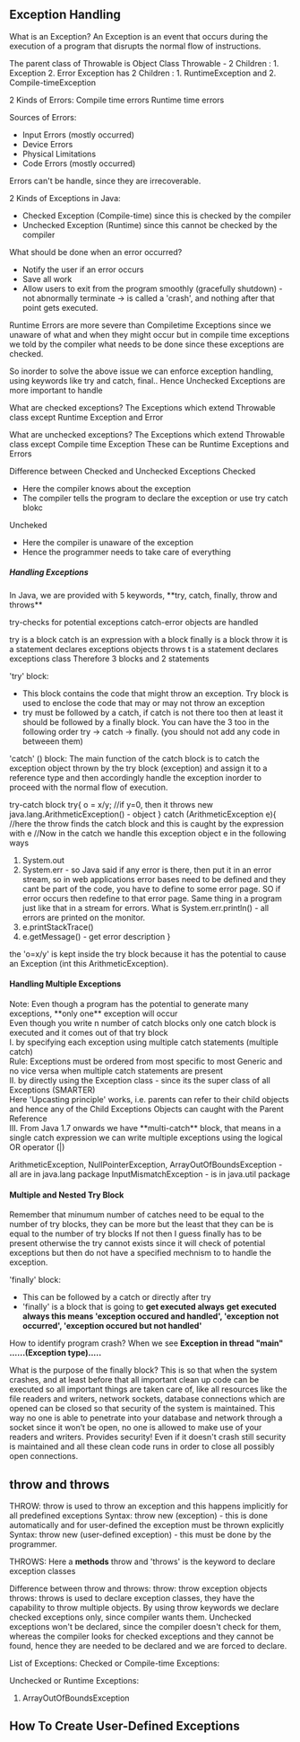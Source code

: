 <h2>Exception Handling</h2>

What is an Exception? 
An Exception is an event that occurs during the execution of a program that disrupts the normal flow of instructions. 

The parent class of Throwable is Object Class 
Throwable - 2 Children :  1. Exception 2. Error
Exception has 2 Children : 1. RuntimeException and  2. Compile-timeException 

2 Kinds of Errors:
Compile time errors
Runtime time errors

Sources of Errors:
- Input Errors (mostly occurred)
- Device Errors
- Physical Limitations
- Code Errors (mostly occurred)

Errors can't be handle, since they are irrecoverable.

2 Kinds of Exceptions in Java:
- Checked Exception (Compile-time) since this is checked by the compiler
- Unchecked Exception (Runtime) since this cannot be checked by the compiler

What should be done when an error occurred?
- Notify the user if an error occurs
- Save all work
- Allow users to exit from the program smoothly (gracefully shutdown) - not abnormally terminate -> is called a 'crash', and nothing after that point gets executed.


Runtime Errors are more severe than Compiletime Exceptions since we unaware of what and when they might occur but in compile time exceptions we told by the compiler what needs to be done since these exceptions are checked.

So inorder to solve the above issue we can enforce exception handling, using keywords like try and catch, final.. Hence Unchecked Exceptions are more important to handle


What are checked exceptions?
The Exceptions which extend Throwable class except Runtime Exception and Error

What are unchecked exceptions?
The Exceptions which extend Throwable class except Compile time Exception
These can be Runtime Exceptions and Errors

Difference between Checked and Unchecked Exceptions
Checked
-  Here the compiler knows about the exception
- The compiler tells the program to declare the exception or use try catch blokc

Uncheked
- Here the compiler is unaware of the exception
- Hence the programmer needs to take care of everything




<h5>Handling Exceptions</h5>
In Java, we are provided with 5 keywords, **try, catch, finally, throw and throws**

try-checks for potential exceptions
catch-error objects are handled

try is a block
catch is an expression with a block
finally is a block
throw it is a statement declares exceptions objects
throws t is a statement declares exceptions class
Therefore 3 blocks and 2 statements

'try' block:
- This block contains the code that might throw an exception. Try block is used to enclose the code that may or may not throw an exception
- try must be followed by a catch, if catch is not there too then at least it should be followed by a finally block.
You can have the 3 too in the following order try -> catch -> finally. (you should not add any code in betweeen them)

'catch' () block:
The main function of the catch block is to catch the exception object thrown by the try block (exception) and assign it to a reference type and then accordingly handle the exception inorder to proceed with the normal flow of execution.

try-catch block
try{
	o =  x/y; //if y=0, then it throws new java.lang.ArithmeticException() - object
} catch (ArithmeticException e){ //here the throw finds the catch block and this is caught by the expression with e
//Now in the catch we handle this exception object e in the following ways
1. System.out
2. System.err - so Java said if any error is there, then put it in an error stream, so in web applications error bases need to be defined and they cant be part of the code, you have to define to some error page. SO if error occurs then redefine to that error page. Same thing in a program just like that in a stream for errors.
What is System.err.println() - all errors are printed on the monitor.
3. e.printStackTrace()
4. e.getMessage() - get error description
}

the 'o=x/y' is kept inside the try block because it has the potential to cause an Exception (int this ArithmeticException).



<h4>Handling Multiple Exceptions</h4>
Note: Even though a program has the potential to generate many exceptions, **only one** exception will occur <br>
Even though you write n number of catch blocks only one catch block is executed and it comes out of that try block <br>
I. by specifying each exception using multiple catch statements (multiple catch) <br>
Rule: Exceptions must be ordered from most specific to most Generic and no vice versa when multiple catch statements are present <br>
II. by directly using the Exception class - since its the super class of all Exceptions (SMARTER) <br>
Here 'Upcasting principle' works, i.e. parents can refer to their child objects and hence any of the Child Exceptions Objects can caught with the Parent Reference <br>
III. From Java 1.7 onwards we have **multi-catch** block, that means in a single catch expression we can write multiple exceptions using the logical OR operator (|) <br>


ArithmeticException, NullPointerException, ArrayOutOfBoundsException - all are in java.lang package
InputMismatchException - is in java.util package


<h4>Multiple and Nested Try Block</h4>
Remember that minumum number of catches need to be equal to the number of try blocks, they can be more but the least that they can be is equal to the number of try blocks
If not then I guess finally has to be present otherwise the try cannot exists since it will check of potential exceptions but then do not have a specified mechnism to to handle the exception.



'finally' block: <br>
- This can be followed by a catch or directly after try
- 'finally' is a block that is going to **get executed always**
**get executed always this means 'exception occured and handled', 'exception not occurred', 'exception occured but not handled'**


How to identify program crash?
When we see **Exception in thread "main" ......(Exception type).....**




What is the purpose of the finally block?
This is so that when the system crashes, and at least before that all important clean up code can be executed so all important things are taken care of, like all resources like the file readers and writers, network sockets, database connections which are opened can be closed so that security of the system is maintained. This way no one is able to penetrate into your database and network through a socket since it won’t be open, no one is allowed to make use of your readers and writers. Provides security! Even if it doesn't crash still security is maintained and all these clean code runs in order to close all possibly open connections.


<h2>throw and throws</h2>
THROW:
throw is used to throw an exception and this happens implicitly for all predefined exceptions
Syntax: throw new (exception) - this is done automatically
and for user-defined the exception must be thrown explicitly
Syntax: throw new (user-defined exception) - this must be done by the programmer.


THROWS:
Here a **methods** throw and 'throws' is the keyword to declare exception classes


Difference between throw and throws:
throw: throw exception objects
throws: throws is used to declare exception classes, they have the capability to throw multiple objects. By using throw keywords we declare checked exceptions only, since compiler wants them. Unchecked exceptions won't be declared, since the compiler doesn't check for them, whereas the compiler looks for checked exceptions and they cannot be found, hence they are needed to be declared and we are forced to declare.




List of Exceptions:
Checked or Compile-time Exceptions:

Unchecked or Runtime Exceptions:
1. ArrayOutOfBoundsException





<h2>How To Create User-Defined Exceptions</h2>
